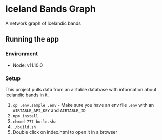 # Iceland Bands Graph
A network graph of Icelandic bands

## Running the app
### Environment
* Node: v11.10.0

### Setup
This project pulls data from an airtable database with information about
icelandic bands in it.

1. `cp .env.sample .env` - Make sure you have an env file `.env` with an `AIRTABLE_API_KEY` and `AIRTABLE_ID`
1. `npm install`
1. `chmod 777 build.sha`
1. `./build.sh`
1. Double click on index.html to open it in a browser
